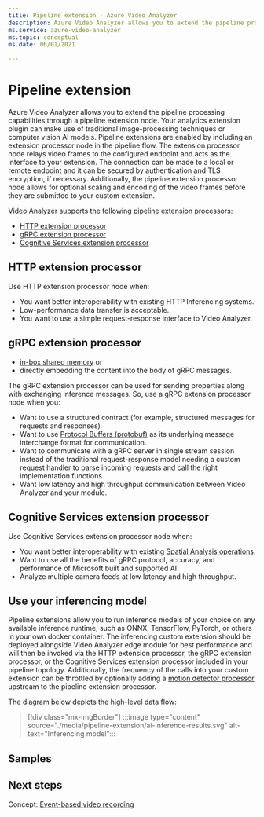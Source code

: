 ```yaml
---
title: Pipeline extension - Azure Video Analyzer
description: Azure Video Analyzer allows you to extend the pipeline processing capabilities through a pipeline extension node. This article describes the pipeline extension node.
ms.service: azure-video-analyzer
ms.topic: conceptual
ms.date: 06/01/2021

---
```


# Pipeline extension

Azure Video Analyzer allows you to extend the pipeline processing capabilities through a pipeline extension node. Your analytics extension plugin can make use of traditional image-processing techniques or computer vision AI models. Pipeline extensions are enabled by including an extension processor node in the pipeline flow. The extension processor node relays video frames to the configured endpoint and acts as the interface to your extension. The connection can be made to a local or remote endpoint and it can be secured by authentication and TLS encryption, if necessary. Additionally, the pipeline extension processor node allows for optional scaling and encoding of the video frames before they are submitted to your custom extension.

Video Analyzer supports the following pipeline extension processors:

* [HTTP extension processor](pipeline.md#http-extension-processor) 
* [gRPC extension processor](pipeline.md#grpc-extension-processor)
* [Cognitive Services extension processor](pipeline.md#cognitive-services-extension-processor) 
	
<!--REDIRECTThe pipeline extension node expects the analytics extension plugin to return the results in JSON format. Ideally the results should follow the [inference metadata schema object model](inference-metadata-schema.md)-->

## HTTP extension processor

<!--REDIRECTHTTP extension processor enables extensibility scenarios using the [HTTP protocol](http-extension-protocol.md), where performance and/or optimal resource utilization is not the primary concern. You can expose your own AI to a pipeline via an HTTP REST endpoint.-->

Use HTTP extension processor node when:

* You want better interoperability with existing HTTP Inferencing systems.
* Low-performance data transfer is acceptable.
* You want to use a simple request-response interface to Video Analyzer.

## gRPC extension processor

<!--REDIRECTgRPC extension processor enables extensibility scenarios using gRPC based, highly performant [structured protocol](grpc-extension-protocol.md). It is ideal for scenarios where performance and/or optimal resource utilization is a priority. The gRPC extension processor enables you to get the full benefit of the structured data definitions. gRPC offers high content transfer performance using:-->

* [in-box shared memory](https://en.wikipedia.org/wiki/Shared_memory) or
* directly embedding the content into the body of gRPC messages.

The gRPC extension processor can be used for sending properties along with exchanging inference messages. So, use a gRPC extension processor node when you:

* Want to use a structured contract (for example, structured messages for requests and responses)
* Want to use [Protocol Buffers (protobuf)](https://developers.google.com/protocol-buffers) as its underlying message interchange format for communication.
* Want to communicate with a gRPC server in single stream session instead of the traditional request-response model needing a custom request handler to parse incoming requests and call the right implementation functions.
* Want low latency and high throughput communication between Video Analyzer and your module.

## Cognitive Services extension processor

<!--REDIRECTCognitive Services extension processor is a custom-built extension processor that allows Video Analyzer to work well with the [Computer Vision Spatial Analysis]../../../cognitive-services/computer-vision/) capabilities using gRPC based, highly performant [structured protocol](grpc-extension-protocol.md). -->

Use Cognitive Services extension processor node when:

* You want better interoperability with existing [Spatial Analysis operations](../../../cognitive-services/computer-vision/intro-to-spatial-analysis-public-preview.md).
* Want to use all the benefits of gRPC protocol, accuracy, and performance of Microsoft built and supported AI.
* Analyze multiple camera feeds at low latency and high throughput.

## Use your inferencing model

Pipeline extensions allow you to run inference models of your choice on any available inference runtime, such as ONNX, TensorFlow, PyTorch, or others in your own docker container. The inferencing custom extension should be deployed alongside Video Analyzer  edge module for best performance and will then be invoked via the HTTP extension processor, the gRPC extension processor, or the Cognitive Services extension processor included in your pipeline topology. Additionally, the frequency of the calls into your custom extension can be throttled by optionally adding a [motion detector processor](pipeline.md#motion-detection-processor) upstream to the pipeline extension processor.

The diagram below depicts the high-level data flow:

> [!div class="mx-imgBorder"]
> :::image type="content" source="./media/pipeline-extension/ai-inference-results.svg" alt-text="Inferencing model":::
 
## Samples

<!--REDIRECTYou can get started with one of our quickstarts that illustrate Video Analyzer with pre-built extension service at low frame rates with [HTTP extension processor](pipeline.md#http-extension-processor) or at high frame rates with [gRPC extension processor](pipeline.md#grpc-extension-processor).-->


## Next steps 

Concept: [Event-based video recording](event-based-video-recording-concept.md)

